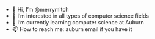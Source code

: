 - 👋 Hi, I’m @merrymitch
- 👀 I’m interested in all types of computer science fields
- 🌱 I’m currently learning computer science at Auburn
- 📫 How to reach me: auburn email if you have it

<!---
merrymitch/merrymitch is a ✨ special ✨ repository because its `README.md` (this file) appears on your GitHub profile.
You can click the Preview link to take a look at your changes.
--->
